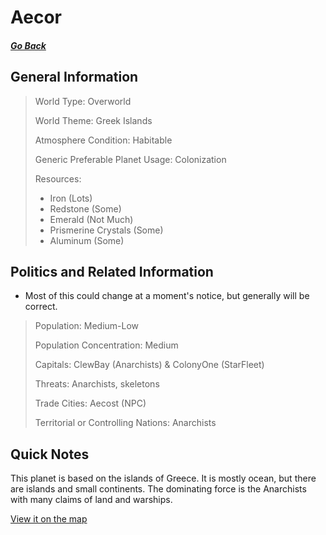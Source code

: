 # Aecor

##### [Go Back](/wiki/space#planets)

## General Information

> World Type: Overworld
>
> World Theme: Greek Islands
>
> Atmosphere Condition: Habitable
>
> Generic Preferable Planet Usage: Colonization
>
> Resources:
> - Iron (Lots)
> - Redstone (Some)
> - Emerald (Not Much)
> - Prismerine Crystals (Some)
> - Aluminum (Some)

## Politics and Related Information

* Most of this could change at a moment's notice, but generally will be correct.

> Population: Medium-Low
>
> Population Concentration: Medium
>
> Capitals: ClewBay (Anarchists) & ColonyOne (StarFleet)
>
> Threats: Anarchists, skeletons
>
> Trade Cities: Aecost (NPC)
>
> Territorial or Controlling Nations: Anarchists

## Quick Notes

This planet is based on the islands of Greece. It is mostly ocean, but there are islands and small continents. The dominating force is the Anarchists with many claims of land and warships.

[View it on the map](https://dynmap.starlegacy.net/?worldname=Aecor)
